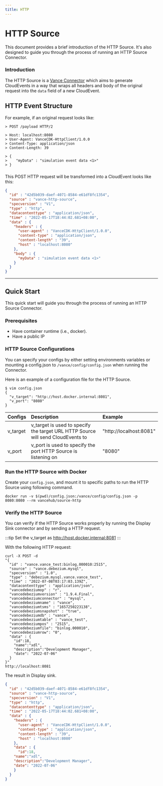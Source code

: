 ```yaml
---
title: HTTP
---
```


# HTTP Source
This document provides a brief introduction of the HTTP Source. It's also 
designed to guide you through the
process of running an HTTP Source Connector.

### Introduction

The HTTP Source is a [Vance Connector][vc] which aims to generate CloudEvents
in a way that wraps all headers and body of the
original request into the `data` field of a new CloudEvent.

## HTTP Event Structure
For example, if an original request looks like:
 ```http
 > POST /payload HTTP/2

 > Host: localhost:8080
 > User-Agent: VanceCDK-HttpClient/1.0.0
 > Content-Type: application/json
 > Content-Length: 39

 > {
 >    "myData" : "simulation event data <1>"
 > }
 ```
###

This POST HTTP request will be transformed into a CloudEvent looks like this:
 ``` json
 {
   "id" : "42d5b039-daef-4071-8584-e61df8fc1354",
   "source" : "vance-http-source",
   "specversion" : "V1",
   "type" : "http",
   "datacontenttype" : "application/json",
   "time" : "2022-05-17T18:44:02.681+08:00",
   "data" : {
     "headers" : {
       "user-agent" : "VanceCDK-HttpClient/1.0.0",
       "content-type" : "application/json",
       "content-length" : "39",
       "host" : "localhost:8080"
     },
     "body" : {
       "myData" : "simulation event data <1>"
     }
   }
 }
 ```
---
## Quick Start
This quick start will guide you through the process of running an HTTP Source Connector.

### Prerequisites
- Have container runtime (i.e., docker).
- Have a public IP

### HTTP Source Configurations
You can specify your configs by either setting environments variables or mounting a config.json to
`/vance/config/config.json` when running the Connector.

Here is an example of a configuration file for the HTTP Source.
 ```shell
 $ vim config.json
 {
   "v_target": "http://host.docker.internal:8081",
   "v_port": "8080"
 }
 ```

| Configs   | Description                                                                     | Example                 |
 |:----------|:--------------------------------------------------------------------------------|:------------------------|
| v_target  | v_target is used to specify the target URL HTTP Source will send CloudEvents to | "http://localhost:8081" |
| v_port    | v_port is used to specify the port HTTP Source is listening on                  | "8080"                  |

### Run the HTTP Source with Docker
Create your `config.json`, and mount it to specific paths to run the HTTP Source using following command.

 ```shell
 docker run -v $(pwd)/config.json:/vance/config/config.json -p 8080:8080 --rm vancehub/source-http
 ```

### Verify the HTTP Source
You can verify if the HTTP Source works properly by running the Display Sink connector and by sending a HTTP request.

:::tip
Set the v_target as http://host.docker.internal:8081
:::

With the following HTTP request:
 ```shell
 curl -X POST -d 
 "{
   "id" : "vance.vance_test:binlog.000010:2515",
   "source" : "vance.debezium.mysql",
   "specversion" : "1.0",
   "type" : "debezium.mysql.vance.vance_test",
   "time" : "2022-07-08T03:17:03.139Z",
   "datacontenttype" : "application/json",
   "vancedebeziumop" : "r",
   "vancedebeziumversion" : "1.9.4.Final",
   "vancedebeziumconnector" : "mysql",
   "vancedebeziumname" : "vance",
   "vancedebeziumtsms" : "1657250223138",
   "vancedebeziumsnapshot" : "true",
   "vancedebeziumdb" : "vance",
   "vancedebeziumtable" : "vance_test",
   "vancedebeziumpos" : "2515",
   "vancedebeziumfile": "binlog.000010",
   "vancedebeziumrow": "0",
   "data" : {
     "id":18,
     "name":"xdl",
     "description":"Development Manager",
     "date": "2022-07-06"
   }
 }"
 http://localhost:8081 
 ```

The result in Display sink.
 ``` json
 {
   "id" : "42d5b039-daef-4071-8584-e61df8fc1354",
   "source" : "vance-http-source",
   "specversion" : "V1",
   "type" : "http",
   "datacontenttype" : "application/json",
   "time" : "2022-05-17T18:44:02.681+08:00",
   "data" : {
     "headers" : {
       "user-agent" : "VanceCDK-HttpClient/1.0.0",
       "content-type" : "application/json",
       "content-length" : "39",
       "host" : "localhost:8080"
     },
     "data" : {
       "id":18,
     "name":"xdl",
     "description":"Development Manager",
     "date": "2022-07-06"
     }
   }
 }
 ```

[vc]: https://github.com/linkall-labs/vance-docs/blob/main/docs/concept.md
[config]: https://github.com/linkall-labs/vance-docs/blob/main/docs/connector.md
